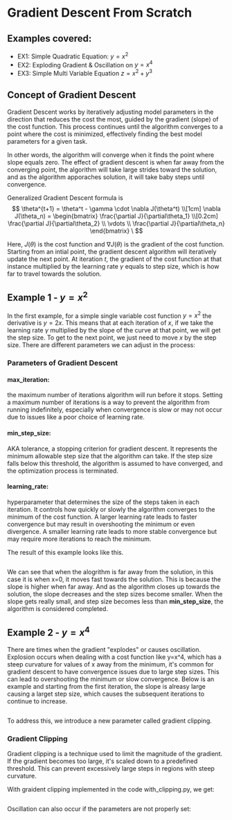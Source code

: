 # Gradient Descent From Scratch

## Examples covered:
- EX1: Simple Quadratic Equation: $y=x^2$
- EX2: Exploding Gradient & Oscillation on $y=x^4$
- EX3: Simple Multi Variable Equation $z = x^2 + y^3$

## Concept of Gradient Descent
Gradient Descent works by iteratively adjusting model parameters in the direction that reduces the cost the most, guided by the gradient (slope) of the cost function. This process continues until the algorithm converges to a point where the cost is minimized, effectively finding the best model parameters for a given task. 

In other words, the algorithm will converge when it finds the point where slope equals zero. The effect of gradient descent is when far away from the converging point, the algorithm will take large strides toward the solution, and as the algorithm apporaches solution, it will take baby steps until convergence.

Generalized Gradient Descent formula is
$$
\theta^{t+1} = \theta^t - \gamma \cdot \nabla J(\theta^t) \\[1cm]
\nabla J(\theta_n) = \begin{bmatrix} \frac{\partial J}{\partial\theta_1} \\[0.2cm] \frac{\partial J}{\partial\theta_2} \\ \vdots \\ \frac{\partial J}{\partial\theta_n} \end{bmatrix} \
$$

Here, $J(\theta)$ is the cost function and $\nabla J(\theta)$ is the gradient of the cost function. Starting from an intial point, the gradient descent algorithm will iteratively update the next point. At iteration $t$, the gradient of the cost function at that instance multiplied by the learning rate $\gamma$ equals to step size, which is how far to travel towards the solution. 

## Example 1 - $y=x^2$
In the first example, for a simple single variable cost function $y=x^2$ the derivative is $y=2x$. This means that at each iteration of $x$, if we take the learning rate $\gamma$ multiplied by the slope of the curve at that point, we will get the step size. To get to the next point, we just need to move $x$ by the step size. There are different parameters we can adjust in the process:

### Parameters of Gradient Descent
#### max_iteration: 
the maximum number of iterations algorithm will run before it stops. Setting a maximum number of iterations is a way to prevent the algorithm from running indefinitely, especially when convergence is slow or may not occur due to issues like a poor choice of learning rate.

#### min_step_size: 
AKA tolerance, a stopping criterion for gradient descent. It represents the minimum allowable step size that the algorithm can take. If the step size falls below this threshold, the algorithm is assumed to have converged, and the optimization process is terminated.

#### learning_rate: 
hyperparameter that determines the size of the steps taken in each iteration. It controls how quickly or slowly the algorithm converges to the minimum of the cost function. A larger learning rate leads to faster convergence but may result in overshooting the minimum or even divergence. A smaller learning rate leads to more stable convergence but may require more iterations to reach the minimum.

The result of this example looks like this. 

![]()

We can see that when the alogrithm is far away from the solution, in this case it is when x=0, it moves fast towards the solution. This is because the slope is higher when far away. And as the algorithm closes up towards the solution, the slope decreases and the step sizes become smaller. When the slope gets really small, and step size becomes less than **min_step_size**, the algorithm is considered completed.

## Example 2 - $y=x^4$
There are times when the gradient "explodes" or causes oscillation. Explosion occurs when dealing with a cost function like y=x^4, which has a steep curvature for values of x away from the minimum, it's common for gradient descent to have convergence issues due to large step sizes. This can lead to overshooting the minimum or slow convergence. Below is an example and starting from the first iteration, the slope is alreasy large causing a larget step size, which causes the subsequent iterations to continue to increase.

![]()

To address this, we introduce a new parameter called gradient clipping.

### Gradient Clipping
Gradient clipping is a technique used to limit the magnitude of the gradient. If the gradient becomes too large, 
it's scaled down to a predefined threshold. This can prevent excessively large steps in regions with steep curvature.

With graident clipping implemented in the code with_clipping.py, we get:

![]()

Oscillation can also occur if the parameters are not properly set:

![]()